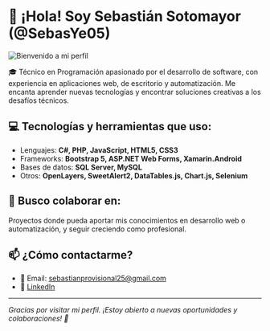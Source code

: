 # 👋 ¡Hola! Soy Sebastián Sotomayor (@SebasYe05)

![Bienvenido a mi perfil](https://media.giphy.com/media/v1.Y2lkPTc5MGI3NjExdnk4ZDdzOXFlNDYxMndtMGl1Zjl2dm0xYzdqeTdqYXJreDR0NGhnYSZlcD12MV9naWZzX3NlYXJjaCZjdD1n/9M5jK4GXmD5o1irGrF/giphy.gif)

🎓 Técnico en Programación apasionado por el desarrollo de software, con experiencia en aplicaciones web, de escritorio y automatización. Me encanta aprender nuevas tecnologías y encontrar soluciones creativas a los desafíos técnicos.

## 💻 Tecnologías y herramientas que uso:
- Lenguajes: **C#, PHP, JavaScript, HTML5, CSS3**
- Frameworks: **Bootstrap 5, ASP.NET Web Forms, Xamarin.Android**
- Bases de datos: **SQL Server, MySQL**
- Otros: **OpenLayers, SweetAlert2, DataTables.js, Chart.js, Selenium**

## 🤝 Busco colaborar en:
Proyectos donde pueda aportar mis conocimientos en desarrollo web o automatización, y seguir creciendo como profesional.

## 📫 ¿Cómo contactarme?
- 📧 Email: sebastianprovisional25@gmail.com
- 💼 [LinkedIn](https://www.linkedin.com/in/sebassye) 

---

*Gracias por visitar mi perfil. ¡Estoy abierto a nuevas oportunidades y colaboraciones! 🚀*
